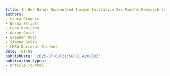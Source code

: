 ```yaml
---
title: In Her Hands Guaranteed Income Initiative Six Months Research Summary
authors:
- Laura Brugger
- Desha Elliott
- Leah Hamilton
- Aaron Quick
- Stephen Roll
- Simone Smith
- LMSW Doctoral Student
date: -01-01
publishDate: '2025-07-08T21:56:01.420833Z'
publication_types:
- article-journal
---
```

